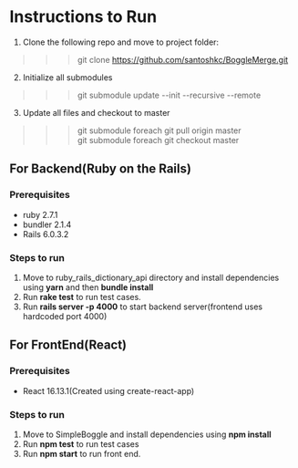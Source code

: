 # Instructions to Run
1. Clone the following repo and move to project folder: 
>>> git clone https://github.com/santoshkc/BoggleMerge.git
2. Initialize all submodules 
>>> git submodule update --init --recursive --remote
3. Update all files and checkout to master
>>> git submodule foreach git pull origin master   
>>> git submodule foreach git checkout master

## For Backend(Ruby on the Rails) 
### Prerequisites
* ruby 2.7.1
* bundler 2.1.4
* Rails 6.0.3.2

### Steps to run
1. Move to ruby_rails_dictionary_api directory and install dependencies using **yarn** and then **bundle install**
2. Run **rake test** to run test cases.
3. Run **rails server -p 4000** to start backend server(frontend uses hardcoded port 4000)

## For FrontEnd(React)
### Prerequisites
* React 16.13.1(Created using create-react-app)

### Steps to run
1. Move to SimpleBoggle and install dependencies using **npm install**
2. Run **npm test** to run test cases
3. Run **npm start** to run front end.
